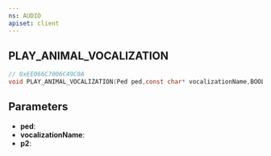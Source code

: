 ```yaml
---
ns: AUDIO
apiset: client
---
```

## PLAY_ANIMAL_VOCALIZATION

```c
// 0xEE066C7006C49C0A
void PLAY_ANIMAL_VOCALIZATION(Ped ped,const char* vocalizationName,BOOL p2);
```


## Parameters
* **ped**:
* **vocalizationName**:
* **p2**: